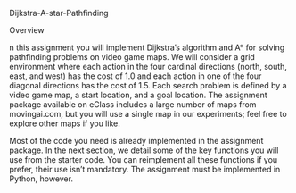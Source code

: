 Dijkstra-A-star-Pathfinding

Overview

n this assignment you will implement Dijkstra’s algorithm and A* for solving pathfinding problems on video game maps. We will consider a grid environment where each action in the four cardinal directions (north, south, east, and west) has the cost of 1.0 and each action in one of the four diagonal directions has the cost of 1.5. Each search problem is defined by a video game map, a start location, and a goal location. The assignment package available on eClass includes a large number of maps from movingai.com, but you will use a single map in our experiments; feel free to explore other maps if you like.

Most of the code you need is already implemented in the assignment package. In the next section, we detail some of the key functions you will use from the starter code. You can reimplement all these functions if you prefer, their use isn’t mandatory. The assignment must be implemented in Python, however.

